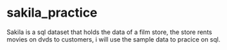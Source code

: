 # sakila_practice

Sakila is a sql dataset that holds the data of a film store, the store rents movies on dvds to customers, i will use the sample data to pracice on sql.

